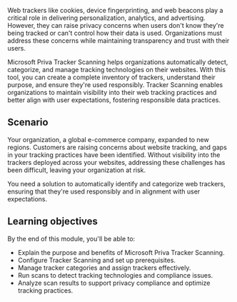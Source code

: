 Web trackers like cookies, device fingerprinting, and web beacons play a critical role in delivering personalization, analytics, and advertising. However, they can raise privacy concerns when users don't know they're being tracked or can't control how their data is used. Organizations must address these concerns while maintaining transparency and trust with their users.

Microsoft Priva Tracker Scanning helps organizations automatically detect, categorize, and manage tracking technologies on their websites. With this tool, you can create a complete inventory of trackers, understand their purpose, and ensure they're used responsibly. Tracker Scanning enables organizations to maintain visibility into their web tracking practices and better align with user expectations, fostering responsible data practices.

## Scenario

Your organization, a global e-commerce company, expanded to new regions. Customers are raising concerns about website tracking, and gaps in your tracking practices have been identified. Without visibility into the trackers deployed across your websites, addressing these challenges has been difficult, leaving your organization at risk.

You need a solution to automatically identify and categorize web trackers, ensuring that they're used responsibly and in alignment with user expectations.

## Learning objectives

By the end of this module, you'll be able to:

- Explain the purpose and benefits of Microsoft Priva Tracker Scanning.
- Configure Tracker Scanning and set up prerequisites.
- Manage tracker categories and assign trackers effectively.
- Run scans to detect tracking technologies and compliance issues.
- Analyze scan results to support privacy compliance and optimize tracking practices.
